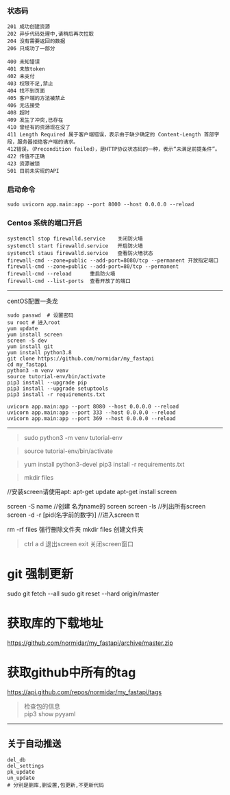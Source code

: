 ### 状态码

```
201 成功创建资源
202 异步代码处理中,请稍后再次拉取
204 没有需要返回的数据
206 只成功了一部分
```

```
400 未知错误
401 未放token
402 未支付
403 权限不足,禁止
404 找不到页面
405 客户端的方法被禁止
406 无法接受
408 超时
409 发生了冲突,已存在
410 曾经有的资源现在没了
411 Length Required 属于客户端错误，表示由于缺少确定的 Content-Length 首部字段，服务器拒绝客户端的请求。
412错误，（Precondition failed），是HTTP协议状态码的一种，表示“未满足前提条件”。
422 传值不正确
423 资源被锁
501 目前未实现的API
```

### 启动命令

```
sudo uvicorn app.main:app --port 8000 --host 0.0.0.0 --reload
```

### Centos 系统的端口开启

```
systemctl stop firewalld.service    关闭防火墙
systemctl start firewalld.service   开启防火墙
systemctl staus firewalld.service   查看防火墙状态
firewall-cmd --zone=public --add-port=8080/tcp --permanent 开放指定端口
firewall-cmd --zone=public --add-port=80/tcp --permanent
firewall-cmd --reload      重启防火墙
firewall-cmd --list-ports  查看开放了的端口
```

----------------------------------------------------------------
centOS配置一条龙

```
sudo passwd  # 设置密码
su root # 进入root
yum update
yum install screen
screen -S dev
yum install git
yum install python3.8
git clone https://github.com/normidar/my_fastapi
cd my_fastapi
python3 -m venv venv
source tutorial-env/bin/activate
pip3 install --upgrade pip
pip3 install --upgrade setuptools
pip3 install -r requirements.txt

uvicorn app.main:app --port 8080 --host 0.0.0.0 --reload
uvicorn app.main:app --port 333 --host 0.0.0.0 --reload
uvicorn app.main:app --port 369 --host 0.0.0.0 --reload
```

----------------------------------------------------------------
> sudo python3 -m venv tutorial-env

> source tutorial-env/bin/activate

> yum install python3-devel
> pip3 install -r requirements.txt

> mkdir files

//安装screen请使用apt:
apt-get update apt-get install screen

screen -S name //创建 名为name的 screen screen -ls //列出所有screen screen -d -r [pid(名字前的数字)]  //进入screen tt

rm -rf files 强行删除文件夹 mkdir files 创建文件夹

> ctrl a d 退出screen
> exit 关闭screen窗口

# git 强制更新

sudo git fetch --all sudo git reset --hard origin/master

# 获取库的下载地址

https://github.com/normidar/my_fastapi/archive/master.zip

# 获取github中所有的tag

https://api.github.com/repos/normidar/my_fastapi/tags

> 检查包的信息<br>
pip3 show pyyaml



---------------

## 关于自动推送

```
del_db  
del_settings
pk_update
un_update
# 分别是删库,删设置,包更新,不更新代码
```